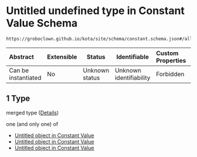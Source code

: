 # Untitled undefined type in Constant Value Schema

```txt
https://groboclown.github.io/kota/site/schema/constant.schema.json#/allOf/1
```




| Abstract            | Extensible | Status         | Identifiable            | Custom Properties | Additional Properties | Access Restrictions | Defined In                                                                                     |
| :------------------ | ---------- | -------------- | ----------------------- | :---------------- | --------------------- | ------------------- | ---------------------------------------------------------------------------------------------- |
| Can be instantiated | No         | Unknown status | Unknown identifiability | Forbidden         | Allowed               | none                | [constant.schema.json\*](../../../../docs/bin/out/constant.schema.json "open original schema") |

## 1 Type

merged type ([Details](constant-allof-1.md))

one (and only one) of

-   [Untitled object in Constant Value](constant-allof-1-oneof-0.md "check type definition")
-   [Untitled object in Constant Value](constant-allof-1-oneof-1.md "check type definition")
-   [Untitled object in Constant Value](constant-allof-1-oneof-2.md "check type definition")
